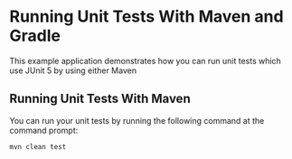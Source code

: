 # Running Unit Tests With Maven and Gradle

This example application demonstrates how you can run unit tests which use JUnit 5 by using
either Maven 

## Running Unit Tests With Maven

You can run your unit tests by running the following command at the command prompt:

    mvn clean test   

